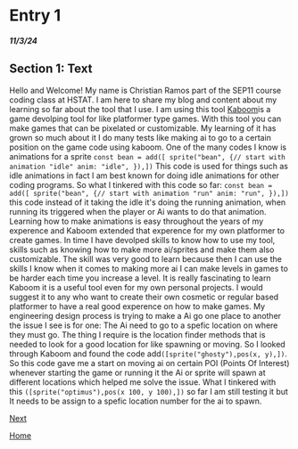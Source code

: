 # Entry 1
##### 11/3/24

## Section 1: Text
Hello and Welcome! My name is Christian Ramos part of the SEP11 course coding class at HSTAT. 
I am here to share my blog and content about my learning so far about the tool that I use.
I am using this tool [Kaboom](https://kaboomjs.com/#sprite)is a game devolping tool for like platformer type games. With this tool you can make games that can be pixelated or 
 customizable. My learning of it has grown so much about it I do many tests like making ai to go to a certain position on the game code using kaboom.
One of the many codes I know is animations for a sprite ```const bean = add([ sprite("bean", {// start with animation "idle" anim: "idle", }),])``` 
This code is used for things such as idle animations in fact I am best known for doing idle animations for other coding programs.
So what I tinkered with this code so far: ```const bean = add([ sprite("bean", {// start with animation "run" anim: "run", }),])``` 
this code instead of it taking the idle it's doing the running animation, when running its triggered when the player or Ai wants to do that animation.
Learning how to make animations is easy throughout the years of my experence and Kaboom extended that experence for my own platformer
to create games. In time I have devolped skills to know how to use my tool, skills such as knowing how to make more ai/sprites and make them also customizable.
The skill was very good to learn because then I can use the skills I know when it comes to making more ai I can make levels in games to be harder each time you increase a level.
It is really fascinating to learn Kaboom it is a useful tool even for my own personal projects. 
I would suggest it to any who want to create their own cosmetic or regular based platformer to have a real good experence on how to make games. 
My engineering design process is trying to make a Ai go one place to another the issue I see is for one: The Ai need to go to a spefic location on where they must go. 
The thing I require is the location finder methods that is needed to look for a good location for like spawning or moving. 
So I looked through Kaboom and found the code add`([sprite("ghosty"),pos(x, y),])`.
So this code gave me a start on moving ai on certain POI (Points Of Interest) whenever starting the game or running it the Ai or sprite will spawn at different locations 
which helped me solve the issue. What I tinkered with this `([sprite("optimus"),pos(x 100, y 100),])` so far I am still testing it but It needs to be assign to a spefic location number 
for the ai to spawn.





[Next](entry02.md)

[Home](../README.md)
